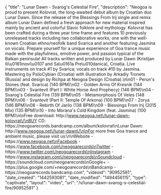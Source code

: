 {
    "title": "Lunar Dawn - Svarog's Celestial Fire",
    "description": "Neogoa is proud to present Kolovrat, the long-awaited debut album by Croatian duo Lunar Dawn. Since the release of the Blessings From Irij single and remix album Lunar Dawn defined a fresh approach for new material inspired mainly by ancient and colorful Slavic folklore and mythology. Kolovrat has been crafted during a three year time frame and features 10 previously unreleased tracks including two collaborative works, one with the well-known Croatian ethno\/neofolk band Svarica and another featuring Jasmina on vocals. Prepare yourself for a unique experience of Goa trance music made with the playfulness, emotive power, and passion typical of the Balkan peninsula! All tracks written and produced by Lunar Dawn (Kristijan Ili\u0161inovi\u0107 and Sa\u0161a Pre\u010danica), Croatia. Live instruments on track #1 by Svarica; vocals on track #10 by Jasmina. Mastering by PsiloCybian (Croatia) with illustration by Arkadiy Tronets (Russia) and design by Richpa at Neogoa Design (Croatia).\n\n01 - Perun's Stones (feat. Svarica) (140 BPM)\n02 - Golden Arms Of Kresnik (144 BPM)\n03 - Svantevit (Part I: White Horse And Prophecy) (146 BPM)\n04 - Svarog's Celestial Fire (139 BPM)\n05 - Metamorphosis Of Veles (148 BPM)\n06 - Svantevit (Part II: Temple Of Arkona) (100 BPM)\n07 - Zorya (146 BPM)\n08 - Rebirth Of Jarilo (138 BPM)\n09 - Blessings From Irij (2015 Mix) (135 BPM)\n10 - Into Morana's Cold Kingdom (feat. Jasmina) (100 BPM)\n\nFree download: http:\/\/www.neogoa.net\/lunar-dawn-kolovrat\/\nBUY CD: https:\/\/neogoarecords.bandcamp.com\/album\/kolovrat\nLunar Dawn: http:\/\/www.neogoa.net\/lunar-dawn\/\n\nFor more free Goa trance and ambient music, please visit us:\n\nWebsite - https:\/\/www.neogoa.net\nFacebook - https:\/\/www.facebook.com\/neogoarecords\nTwitter - https:\/\/www.twitter.com\/neogoarecords\nInstagram - https:\/\/www.instagram.com\/neogoarecords\nSoundcloud - https:\/\/soundcloud.com\/neogoarecords\nGoogle+ - https:\/\/plus.google.com\/+neogoarecords\nBandcamp - https:\/\/neogoarecords.bandcamp.com",
    "videoid": "90952581",
    "date_created": "1442593081",
    "date_modified": "1494456115",
    "type": "captivate",
    "layout": "video",
    "url": "\/v\/lunar-dawn-svarog-s-celestial-fire\/90952581"
}